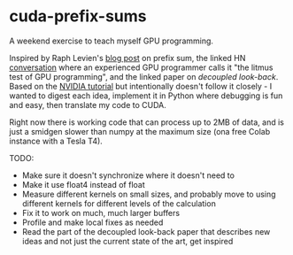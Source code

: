# cuda-prefix-sums

A weekend exercise to teach myself GPU programming.

Inspired by Raph Levien's [blog post](https://raphlinus.github.io/gpu/2020/04/30/prefix-sum.html) on prefix sum, the linked HN [conversation](https://news.ycombinator.com/item?id=22902274) where an experienced GPU programmer calls it "the litmus test of GPU programming", and the linked paper on _decoupled look-back_. Based on the [NVIDIA tutorial](https://www.eecs.umich.edu/courses/eecs570/hw/parprefix.pdf) but intentionally doesn't follow it closely - I wanted to digest each idea, implement it in Python where debugging is fun and easy, then translate my code to CUDA.

Right now there is working code that can process up to 2MB of data, and is just a smidgen slower than numpy at the maximum size (ona free Colab instance with a Tesla T4).

TODO:
- Make sure it doesn't synchronize where it doesn't need to
- Make it use float4 instead of float
- Measure different kernels on small sizes, and probably move to using different kernels for different levels of the calculation
- Fix it to work on much, much larger buffers
- Profile and make local fixes as needed
- Read the part of the decoupled look-back paper that describes new ideas and not just the current state of the art, get inspired